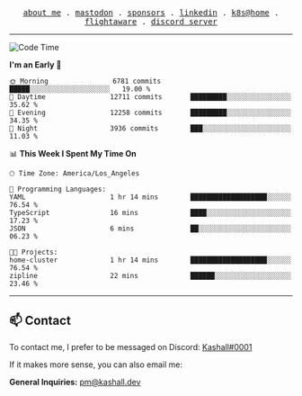 <p align="center">
  <samp>
    <a href="https://jordanjones.org/">about me</a> .
    <a rel="me" href="https://mastodon.social/@kashall">mastodon</a> .
    <a href="https://github.com/sponsors/kashalls">sponsors</a> .
    <a href="https://linkedin.com/in/jordpjones">linkedin</a> .
    <a href="https://github.com/kashalls/home-cluster">k8s@home</a> .
    <a href="https://flightaware.com/adsb/stats/user/kashalls">flightaware</a> .
    <a href="https://discord.gg/V2WrCfqba9">discord server</a>
  </samp>
</p>

---

<!--START_SECTION:waka-->
![Code Time](http://img.shields.io/badge/Code%20Time-1%2C556%20hrs%2042%20mins-blue)

**I'm an Early 🐤** 

```text
🌞 Morning                6781 commits        █████░░░░░░░░░░░░░░░░░░░░   19.00 % 
🌆 Daytime                12711 commits       █████████░░░░░░░░░░░░░░░░   35.62 % 
🌃 Evening                12258 commits       █████████░░░░░░░░░░░░░░░░   34.35 % 
🌙 Night                  3936 commits        ███░░░░░░░░░░░░░░░░░░░░░░   11.03 % 
```


📊 **This Week I Spent My Time On** 

```text
🕑︎ Time Zone: America/Los_Angeles

💬 Programming Languages: 
YAML                     1 hr 14 mins        ███████████████████░░░░░░   76.54 % 
TypeScript               16 mins             ████░░░░░░░░░░░░░░░░░░░░░   17.23 % 
JSON                     6 mins              ██░░░░░░░░░░░░░░░░░░░░░░░   06.23 % 

🐱‍💻 Projects: 
home-cluster             1 hr 14 mins        ███████████████████░░░░░░   76.54 % 
zipline                  22 mins             ██████░░░░░░░░░░░░░░░░░░░   23.46 % 
```


<!--END_SECTION:waka-->

---

## 📫 Contact

To contact me, I prefer to be messaged on Discord:  [Kashall#0001](https://discord.com/users/201077739589992448)

If it makes more sense, you can also email me:

**General Inquiries:** pm@kashall.dev  
